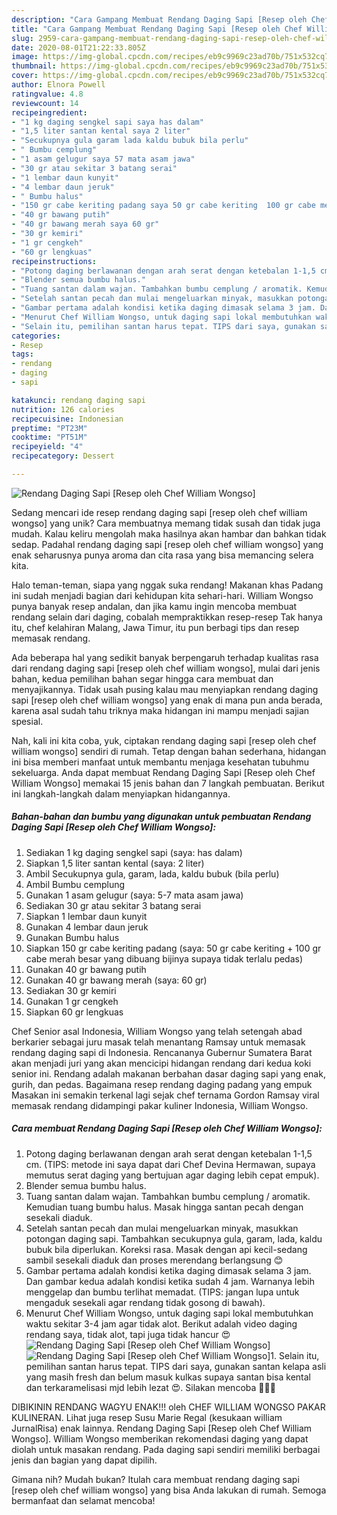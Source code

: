```yaml
---
description: "Cara Gampang Membuat Rendang Daging Sapi [Resep oleh Chef William Wongso] Anti Gagal"
title: "Cara Gampang Membuat Rendang Daging Sapi [Resep oleh Chef William Wongso] Anti Gagal"
slug: 2959-cara-gampang-membuat-rendang-daging-sapi-resep-oleh-chef-william-wongso-anti-gagal
date: 2020-08-01T21:22:33.805Z
image: https://img-global.cpcdn.com/recipes/eb9c9969c23ad70b/751x532cq70/rendang-daging-sapi-resep-oleh-chef-william-wongso-foto-resep-utama.jpg
thumbnail: https://img-global.cpcdn.com/recipes/eb9c9969c23ad70b/751x532cq70/rendang-daging-sapi-resep-oleh-chef-william-wongso-foto-resep-utama.jpg
cover: https://img-global.cpcdn.com/recipes/eb9c9969c23ad70b/751x532cq70/rendang-daging-sapi-resep-oleh-chef-william-wongso-foto-resep-utama.jpg
author: Elnora Powell
ratingvalue: 4.8
reviewcount: 14
recipeingredient:
- "1 kg daging sengkel sapi saya has dalam"
- "1,5 liter santan kental saya 2 liter"
- "Secukupnya gula garam lada kaldu bubuk bila perlu"
- " Bumbu cemplung"
- "1 asam gelugur saya 57 mata asam jawa"
- "30 gr atau sekitar 3 batang serai"
- "1 lembar daun kunyit"
- "4 lembar daun jeruk"
- " Bumbu halus"
- "150 gr cabe keriting padang saya 50 gr cabe keriting  100 gr cabe merah besar yang dibuang bijinya supaya tidak terlalu pedas"
- "40 gr bawang putih"
- "40 gr bawang merah saya 60 gr"
- "30 gr kemiri"
- "1 gr cengkeh"
- "60 gr lengkuas"
recipeinstructions:
- "Potong daging berlawanan dengan arah serat dengan ketebalan 1-1,5 cm. (TIPS: metode ini saya dapat dari Chef Devina Hermawan, supaya memutus serat daging yang bertujuan agar daging lebih cepat empuk)."
- "Blender semua bumbu halus."
- "Tuang santan dalam wajan. Tambahkan bumbu cemplung / aromatik. Kemudian tuang bumbu halus. Masak hingga santan pecah dengan sesekali diaduk."
- "Setelah santan pecah dan mulai mengeluarkan minyak, masukkan potongan daging sapi. Tambahkan secukupnya gula, garam, lada, kaldu bubuk bila diperlukan. Koreksi rasa. Masak dengan api kecil-sedang sambil sesekali diaduk dan proses merendang berlangsung 😊"
- "Gambar pertama adalah kondisi ketika daging dimasak selama 3 jam. Dan gambar kedua adalah kondisi ketika sudah 4 jam. Warnanya lebih menggelap dan bumbu terlihat memadat. (TIPS: jangan lupa untuk mengaduk sesekali agar rendang tidak gosong di bawah)."
- "Menurut Chef William Wongso, untuk daging sapi lokal membutuhkan waktu sekitar 3-4 jam agar tidak alot. Berikut adalah video daging rendang saya, tidak alot, tapi juga tidak hancur 😍"
- "Selain itu, pemilihan santan harus tepat. TIPS dari saya, gunakan santan kelapa asli yang masih fresh dan belum masuk kulkas supaya santan bisa kental dan terkaramelisasi mjd lebih lezat 😍. Silakan mencoba 🥰🙏🏻"
categories:
- Resep
tags:
- rendang
- daging
- sapi

katakunci: rendang daging sapi 
nutrition: 126 calories
recipecuisine: Indonesian
preptime: "PT23M"
cooktime: "PT51M"
recipeyield: "4"
recipecategory: Dessert

---
```



![Rendang Daging Sapi [Resep oleh Chef William Wongso]](https://img-global.cpcdn.com/recipes/eb9c9969c23ad70b/751x532cq70/rendang-daging-sapi-resep-oleh-chef-william-wongso-foto-resep-utama.jpg)

Sedang mencari ide resep rendang daging sapi [resep oleh chef william wongso] yang unik? Cara membuatnya memang tidak susah dan tidak juga mudah. Kalau keliru mengolah maka hasilnya akan hambar dan bahkan tidak sedap. Padahal rendang daging sapi [resep oleh chef william wongso] yang enak seharusnya punya aroma dan cita rasa yang bisa memancing selera kita.

Halo teman-teman, siapa yang nggak suka rendang! Makanan khas Padang ini sudah menjadi bagian dari kehidupan kita sehari-hari. William Wongso punya banyak resep andalan, dan jika kamu ingin mencoba membuat rendang selain dari daging, cobalah mempraktikkan resep-resep Tak hanya itu, chef kelahiran Malang, Jawa Timur, itu pun berbagi tips dan resep memasak rendang.

Ada beberapa hal yang sedikit banyak berpengaruh terhadap kualitas rasa dari rendang daging sapi [resep oleh chef william wongso], mulai dari jenis bahan, kedua pemilihan bahan segar hingga cara membuat dan menyajikannya. Tidak usah pusing kalau mau menyiapkan rendang daging sapi [resep oleh chef william wongso] yang enak di mana pun anda berada, karena asal sudah tahu triknya maka hidangan ini mampu menjadi sajian spesial.


Nah, kali ini kita coba, yuk, ciptakan rendang daging sapi [resep oleh chef william wongso] sendiri di rumah. Tetap dengan bahan sederhana, hidangan ini bisa memberi manfaat untuk membantu menjaga kesehatan tubuhmu sekeluarga. Anda dapat membuat Rendang Daging Sapi [Resep oleh Chef William Wongso] memakai 15 jenis bahan dan 7 langkah pembuatan. Berikut ini langkah-langkah dalam menyiapkan hidangannya.

<!--inarticleads1-->

##### Bahan-bahan dan bumbu yang digunakan untuk pembuatan Rendang Daging Sapi [Resep oleh Chef William Wongso]:

1. Sediakan 1 kg daging sengkel sapi (saya: has dalam)
1. Siapkan 1,5 liter santan kental (saya: 2 liter)
1. Ambil Secukupnya gula, garam, lada, kaldu bubuk (bila perlu)
1. Ambil  Bumbu cemplung
1. Gunakan 1 asam gelugur (saya: 5-7 mata asam jawa)
1. Sediakan 30 gr atau sekitar 3 batang serai
1. Siapkan 1 lembar daun kunyit
1. Gunakan 4 lembar daun jeruk
1. Gunakan  Bumbu halus
1. Siapkan 150 gr cabe keriting padang (saya: 50 gr cabe keriting + 100 gr cabe merah besar yang dibuang bijinya supaya tidak terlalu pedas)
1. Gunakan 40 gr bawang putih
1. Gunakan 40 gr bawang merah (saya: 60 gr)
1. Sediakan 30 gr kemiri
1. Gunakan 1 gr cengkeh
1. Siapkan 60 gr lengkuas


Chef Senior asal Indonesia, William Wongso yang telah setengah abad berkarier sebagai juru masak telah menantang Ramsay untuk memasak rendang daging sapi di Indonesia. Rencananya Gubernur Sumatera Barat akan menjadi juri yang akan mencicipi hidangan rendang dari kedua koki senior ini. Rendang adalah makanan berbahan dasar daging sapi yang enak, gurih, dan pedas. Bagaimana resep rendang daging padang yang empuk Masakan ini semakin terkenal lagi sejak chef ternama Gordon Ramsay viral memasak rendang didampingi pakar kuliner Indonesia, William Wongso. 

<!--inarticleads2-->

##### Cara membuat Rendang Daging Sapi [Resep oleh Chef William Wongso]:

1. Potong daging berlawanan dengan arah serat dengan ketebalan 1-1,5 cm. (TIPS: metode ini saya dapat dari Chef Devina Hermawan, supaya memutus serat daging yang bertujuan agar daging lebih cepat empuk).
1. Blender semua bumbu halus.
1. Tuang santan dalam wajan. Tambahkan bumbu cemplung / aromatik. Kemudian tuang bumbu halus. Masak hingga santan pecah dengan sesekali diaduk.
1. Setelah santan pecah dan mulai mengeluarkan minyak, masukkan potongan daging sapi. Tambahkan secukupnya gula, garam, lada, kaldu bubuk bila diperlukan. Koreksi rasa. Masak dengan api kecil-sedang sambil sesekali diaduk dan proses merendang berlangsung 😊
1. Gambar pertama adalah kondisi ketika daging dimasak selama 3 jam. Dan gambar kedua adalah kondisi ketika sudah 4 jam. Warnanya lebih menggelap dan bumbu terlihat memadat. (TIPS: jangan lupa untuk mengaduk sesekali agar rendang tidak gosong di bawah).
1. Menurut Chef William Wongso, untuk daging sapi lokal membutuhkan waktu sekitar 3-4 jam agar tidak alot. Berikut adalah video daging rendang saya, tidak alot, tapi juga tidak hancur 😍
<img src="//assets-global.cpcdn.com/assets/icons/button_play-2c75c40dde080a61004c1f40b05d8f140eaff45d7e9e6481dc71c63d2e7c4909.png" alt="Rendang Daging Sapi [Resep oleh Chef William Wongso]"><img src="//assets-global.cpcdn.com/assets/icons/button_play-2c75c40dde080a61004c1f40b05d8f140eaff45d7e9e6481dc71c63d2e7c4909.png" alt="Rendang Daging Sapi [Resep oleh Chef William Wongso]">1. Selain itu, pemilihan santan harus tepat. TIPS dari saya, gunakan santan kelapa asli yang masih fresh dan belum masuk kulkas supaya santan bisa kental dan terkaramelisasi mjd lebih lezat 😍. Silakan mencoba 🥰🙏🏻


DIBIKININ RENDANG WAGYU ENAK!!! oleh CHEF WILLIAM WONGSO PAKAR KULINERAN. Lihat juga resep Susu Marie Regal (kesukaan william JurnalRisa) enak lainnya. Rendang Daging Sapi [Resep oleh Chef William Wongso]. William Wongso memberikan rekomendasi daging yang dapat diolah untuk masakan rendang. Pada daging sapi sendiri memiliki berbagai jenis dan bagian yang dapat dipilih. 

Gimana nih? Mudah bukan? Itulah cara membuat rendang daging sapi [resep oleh chef william wongso] yang bisa Anda lakukan di rumah. Semoga bermanfaat dan selamat mencoba!
